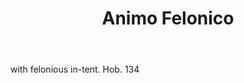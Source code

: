 ---
title: Animo Felonico
letter: A
permalink: "/definitions/bld-animo-felonico.html"
body: with felonious in-tent. Hob. 134
published_at: '2018-07-07'
source: Black's Law Dictionary 2nd Ed (1910)
layout: post
---